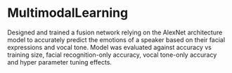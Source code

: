 # MultimodalLearning
Designed and trained a fusion network relying on the AlexNet architecture model to accurately predict the emotions of a speaker based on their facial expressions and vocal tone. Model was evaluated against accuracy vs training size, facial recognition-only accuracy, vocal tone-only accuracy and hyper parameter tuning effects.
